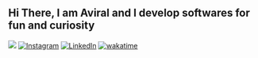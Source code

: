 <h2><b> Hi There, I am Aviral and I develop softwares for fun and curiosity</b> </h2>



![](https://komarev.com/ghpvc/?username=yaviral17&color=dc143c) [![Instagram](https://img.shields.io/badge/Instagram-%23E4405F.svg?logo=Instagram&logoColor=white)](https://instagram.com/sudo_yavi) [![LinkedIn](https://img.shields.io/badge/LinkedIn-%230077B5.svg?logo=linkedin&logoColor=white)](https://linkedin.com/in/yaviral17)
[![wakatime](https://wakatime.com/badge/user/83b24d9f-1e2a-419d-a325-c40a66771c2c.svg)](https://wakatime.com/@83b24d9f-1e2a-419d-a325-c40a66771c2c)

